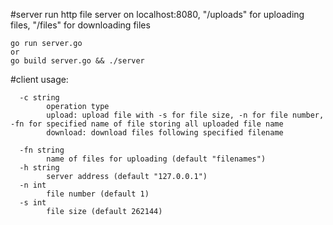 #server
run http file server on localhost:8080, "/uploads" for uploading files, "/files" for downloading files
````
go run server.go
or
go build server.go && ./server
````

#client
usage:
````
  -c string
        operation type
        upload: upload file with -s for file size, -n for file number, -fn for specified name of file storing all uploaded file name
        download: download files following specified filename
    
  -fn string
        name of files for uploading (default "filenames")
  -h string
        server address (default "127.0.0.1")
  -n int
        file number (default 1)
  -s int
        file size (default 262144)
````
